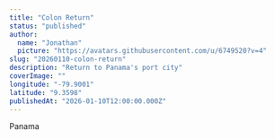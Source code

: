 ```yaml
---
title: "Colon Return"
status: "published"
author:
  name: "Jonathan"
  picture: "https://avatars.githubusercontent.com/u/6749520?v=4"
slug: "20260110-colon-return"
description: "Return to Panama's port city"
coverImage: ""
longitude: "-79.9001"
latitude: "9.3598"
publishedAt: "2026-01-10T12:00:00.000Z"
---
```


Panama
